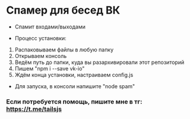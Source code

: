 # Спамер для бесед ВК
* Спамит входами/выходами


* Процесс установки:
1. Распаковываем файлы в любую папку
2. Открываем консоль
3. Ведём путь до папки, куда вы разархивировали этот репозиторий
4. Пишем "npm i --save vk-io"
5. Ждём конца установки, настраиваем config.js

* Для запуска, в консоли напишите "node spam"

### Если потребуется помощь, пишите мне в тг: https://t.me/tailsjs
